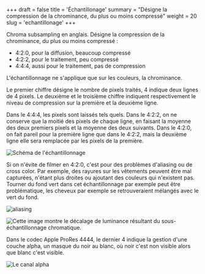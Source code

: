 +++
draft = false
title = 'Échantillonage'
summary = "Désigne la compression de la chrominance, du plus ou moins compressé"
weight = 20
slug = 'echantillonage'
+++

Chroma subsampling en anglais.
Désigne la compression de la chrominance, du plus ou moins compressé :
* 4:2:0, pour la diffusion, beaucoup compressé
* 4:2:2, pour le traitement, peu compressé
* 4:4:4, aussi pour le traitement, pas de compression

L'échantillonnage ne s'applique que sur les couleurs, la chrominance.

Le premier chiffre désigne le nombre de pixels traités, 4 indique deux lignes de 4 pixels.
Le deuxième et le troisième chiffre indiquent respectivement le niveau de compression sur la première et la deuxième ligne.

Dans le 4:4:4, les pixels sont laissés tels quels.
Dans le 4:2:2, on ne conserve que la moitié des pixels de chaque ligne, en faisant la moyenne des deux premiers pixels et la moyenne des deux suivants.
Dans le 4:2:0, on fait pareil pour la première ligne que dans le 4:2:2, mais la deuxième ligne elle sera remplacée par les pixels de la première.

![Schéma de l'échantillonnage](https://upload.wikimedia.org/wikipedia/commons/thumb/5/5e/Common_chroma_subsampling_ratios_YCbCr_CORRECTED.svg/1024px-Common_chroma_subsampling_ratios_YCbCr_CORRECTED.svg.png)

Si on n'évite de filmer en 4:2:0, c'est pour des problèmes d'aliasing ou de cross color. Par exemple, des rayures sur les vêtements peuvent être mal capturées, n'étant plus droites ou ajoutant des couleurs qui n'existent pas. Tourner du fond vert dans cet échantillonnage par exemple peut être problématique, les cheveux par exemple se retrouveraient mélangés avec le vert du fond.

![aliasing](https://upload.wikimedia.org/wikipedia/commons/f/fb/Moire_pattern_of_bricks_small.jpg)

![Cette image montre le décalage de luminance résultant du sous-échantillonnage chromatique.](https://upload.wikimedia.org/wikipedia/commons/3/36/Color-bars-vegas-dv.png)

Dans le codec Apple ProRes 4444, le dernier 4 indique la gestion d'une couche alpha, un masque du noir au blanc, où noir c'est non visible alors que blanc c'est visible.

![Le canal alpha](https://img.youtube.com/vi/VhgSCBdiakc/maxresdefault.jpg)